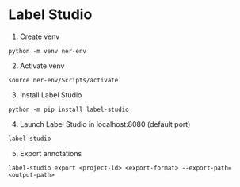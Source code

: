 # Label Studio
1. Create venv
```
python -m venv ner-env
```
2. Activate venv
```
source ner-env/Scripts/activate
```
3. Install Label Studio
```
python -m pip install label-studio
```
4. Launch Label Studio in localhost:8080 (default port)
```
label-studio
```
5. Export annotations
```
label-studio export <project-id> <export-format> --export-path=<output-path>
```

